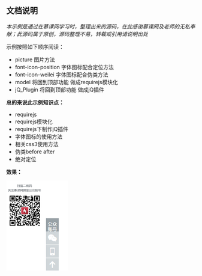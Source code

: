 ## 文档说明

*本示例是通过在慕课网学习时，整理出来的源码，在此感谢慕课网及老师的无私奉献；此源码属于原创，源码整理不易，转载或引用请说明出处*


示例按照如下顺序阅读：
- picture 图片方法
- font-icon-position 字体图标配合定位方法
- font-icon-weilei 字体图标配合伪类方法
- model 将回到顶部功能 做成requirejs模块化
- jQ_Plugin 将回到顶部功能 做成jQ插件

**总的来说此示例知识点：**
- requirejs
- requirejs模块化
- requirejs下制作jQ插件
- 字体图标的使用方法
- 相关css3使用方法
- 伪类before after
- 绝对定位


**效果：**



![demo](./demo.png)

